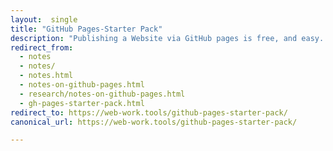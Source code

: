 ```yaml
---
layout:  single
title: "GitHub Pages-Starter Pack"
description: "Publishing a Website via GitHub pages is free, and easy. Everything you need to get going in one place + extended resources."
redirect_from:
  - notes
  - notes/
  - notes.html
  - notes-on-github-pages.html
  - research/notes-on-github-pages.html
  - gh-pages-starter-pack.html
redirect_to: https://web-work.tools/github-pages-starter-pack/
canonical_url: https://web-work.tools/github-pages-starter-pack/

---
```

